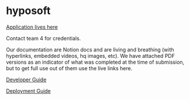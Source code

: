 # hyposoft
[Application lives here](https://hyposoft.herokuapp.com)

Contact team 4 for credentials.

Our documentation are Notion docs and are living and breathing (with hyperlinks, embedded videos, hq images, etc). We have attached PDF versions as an indicator of what was completed at the time of submission, but to get full use out of them use the live links here.

[Developer Guide](https://www.notion.so/rishitripathy/EV2-Developer-Guide-267b875f4f1745cfa2f0ab6a50911673)

[Deployment Guide](https://www.notion.so/rishitripathy/EV1-Deployment-Guide-9f8c56e1ef7d487f9b91b397a9cc28a2)
